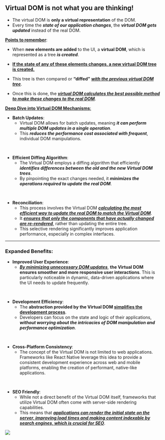 ## Virtual DOM is not what you are thinking!

- The virtual DOM is **only a virtual representation** of the DOM.
- Every time the ***state of our application changes***, the **_virtual DOM gets updated_** instead of the real DOM.

<u>**Points to remember**</u>:

- When **new elements are added** to the UI, a **virtual DOM**, which is represented as a tree **_is created_**.

- <ins> **If the state of any of these elements changes, a new virtual DOM tree is created.**</ins>

- This tree is then compared or **“diffed”** <ins>***with the previous virtual DOM tree***</ins>.

- Once this is done, the <ins>***virtual DOM calculates the best possible method to make these changes to the real DOM***</ins>.

<ins>**Deep Dive into Virtual DOM Mechanisms**:</ins>
 - **Batch Updates**:
    - Virtual DOM allows for batch updates, meaning ***it can perform multiple DOM updates in a single operation***. 
    -  This ***reduces the performance cost associated with frequent***, individual DOM manipulations.
  <br/>

 - **Efficient Diffing Algorithm**:
   - The Virtual DOM employs a diffing algorithm that efficiently ***identifies differences between the old and the new Virtual DOM trees***. 
   - By pinpointing the exact changes needed, it ***minimizes the operations required to update the real DOM***.
  <br/>

 - **Reconciliation**: 
   -  This process involves the Virtual DOM <ins>***calculating the most efficient way to update the real DOM to match the Virtual DOM***</ins>.
   - It <ins>***ensures that only the components that have actually changed are re-rendered***</ins>, rather than updating the entire tree. 
   - This selective rendering significantly improves application performance, especially in complex interfaces.
 


----

### **Expanded Benefits**:

 - **Improved User Experience**: 
    - <ins>***By minimizing unnecessary DOM updates***</ins>, **the Virtual DOM ensures smoother and more responsive user interactions**. This is particularly noticeable in dynamic, data-driven applications where the UI needs to update frequently.
<br/>

- **Development Efficiency**: 
  - The **abstraction provided by the Virtual DOM <ins>simplifies the development process**</ins>. 
  - Developers can focus on the state and logic of their applications, ***without worrying about the intricacies of DOM manipulation and performance optimization***.

<br/>


- **Cross-Platform Consistency**: 
  - The concept of the Virtual DOM is not limited to web applications. Frameworks like React Native leverage this idea to provide a consistent development experience across web and mobile platforms, enabling the creation of performant, native-like applications.
<br/>

- **SEO Friendly**: 
  - While not a direct benefit of the Virtual DOM itself, frameworks that utilize Virtual DOM often come with server-side rendering capabilities. 
  - This means that <ins>***applications can render the initial state on the server, improving load times and making content indexable by search engines, which is crucial for SEO***</ins>.


<img src="https://github.com/krishnakiriti04/react-interview-questions/raw/master/assets/dom.png">



